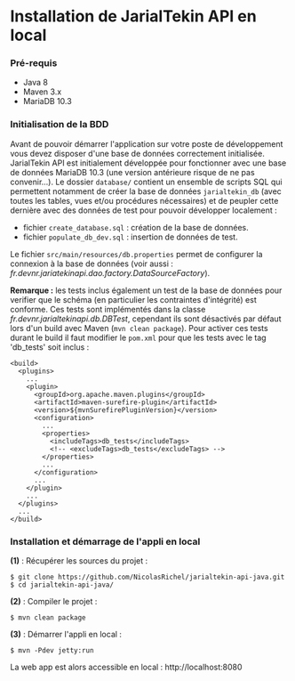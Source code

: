 # Installation de JarialTekin API en local

### Pré-requis

 - Java 8
 - Maven 3.x
 - MariaDB 10.3


### Initialisation de la BDD

Avant de pouvoir démarrer l'application sur votre poste de développement vous
devez disposer d'une base de données correctement initialisée.  
JarialTekin API est initialement développée pour fonctionner avec une base de
données MariaDB 10.3 (une version antérieure risque de ne pas convenir...).
Le dossier `database/` contient un ensemble de scripts SQL qui permettent
notamment de créer la base de données `jarialtekin_db` (avec toutes les tables,
vues et/ou procédures nécessaires) et de peupler cette dernière avec des données
de test pour pouvoir développer localement :

 - fichier `create_database.sql` : création de la base de données.
 - fichier `populate_db_dev.sql` : insertion de données de test.

Le fichier `src/main/resources/db.properties` permet de configurer la connexion à
la base de données (voir aussi : *fr.devnr.jariatekinapi.dao.factory.DataSourceFactory*).

**Remarque :** les tests inclus également un test de la base de données pour verifier 
que le schéma (en particulier les contraintes d'intégrité) est conforme. Ces tests
sont implémentés dans la classe *fr.devnr.jarialtekinapi.db.DBTest*, cependant ils
sont désactivés par défaut lors d'un build avec Maven (`mvn clean package`).
Pour activer ces tests durant le build il faut modifier le `pom.xml` pour que les
tests avec le tag 'db_tests' soit inclus :
```
<build>
  <plugins>
    ...
    <plugin>
      <groupId>org.apache.maven.plugins</groupId>
      <artifactId>maven-surefire-plugin</artifactId>
      <version>${mvnSurefirePluginVersion}</version>
      <configuration>
        ...
        <properties>
          <includeTags>db_tests</includeTags>
          <!-- <excludeTags>db_tests</excludeTags> -->
        </properties>
        ...
      </configuration>
      ...
    </plugin>
    ...
  </plugins>
  ...
</build>
```


### Installation et démarrage de l'appli en local

**(1)** : Récupérer les sources du projet :
```
$ git clone https://github.com/NicolasRichel/jarialtekin-api-java.git
$ cd jarialtekin-api-java/
```

**(2)** : Compiler le projet :
```
$ mvn clean package
```

**(3)** : Démarrer l'appli en local :
```
$ mvn -Pdev jetty:run
```

La web app est alors accessible en local : http://localhost:8080

